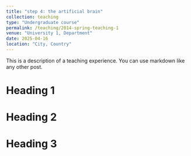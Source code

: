 ```yaml
---
title: "step 4: the artificial brain"
collection: teaching
type: "Undergraduate course"
permalink: /teaching/2014-spring-teaching-1
venue: "University 1, Department"
date: 2025-04-16
location: "City, Country"
---
```


This is a description of a teaching experience. You can use markdown like any other post.

Heading 1
======

Heading 2
======

Heading 3
======
